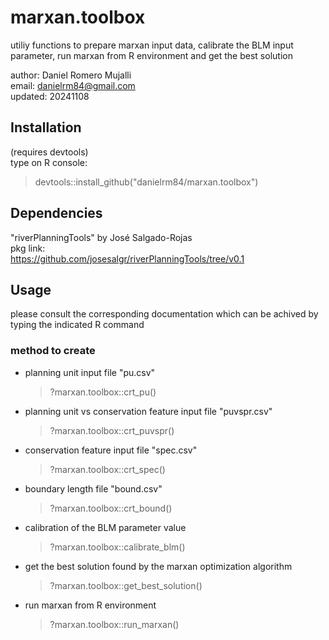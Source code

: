 # marxan.toolbox
utiliy functions to prepare marxan input data, calibrate the BLM input parameter, run marxan from R environment and get the best solution

author:  Daniel Romero Mujalli<br/>
email:   danielrm84@gmail.com<br/>
updated: 20241108<br/> 

## Installation
(requires devtools)<br/>
type on R console:<br/>
> devtools::install_github("danielrm84/marxan.toolbox")

## Dependencies
"riverPlanningTools" by José Salgado-Rojas<br/>
pkg link:<br/>
https://github.com/josesalgr/riverPlanningTools/tree/v0.1

## Usage
please consult the corresponding documentation which can be achived by typing the indicated R command

### method to create
- planning unit input file "pu.csv"
  > ?marxan.toolbox::crt_pu()<br/>
- planning unit vs conservation feature input file "puvspr.csv"
  > ?marxan.toolbox::crt_puvspr()<br/>
- conservation feature input file "spec.csv"
  > ?marxan.toolbox::crt_spec()<br/>
- boundary length file "bound.csv"
  > ?marxan.toolbox::crt_bound()<br/>
- calibration of the BLM parameter value
  > ?marxan.toolbox::calibrate_blm()<br/>
- get the best solution found by the marxan optimization algorithm
  > ?marxan.toolbox::get_best_solution()<br/>
- run marxan from R environment
  > ?marxan.toolbox::run_marxan()<br/>

